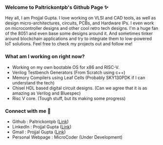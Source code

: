 ### Welcome to Paltrickontpb's Github Page ✨

Hey all, I am Projjal Gupta. I love working on VLSI and CAD tools, as well as design micro-architectures, circuits, PCBs, and Hardware IPs. I even work on microcontroller designs and other cool retro tech designs. I'm a huge fan of the 8051 and even base some designs around it. And sometimes tinker around blockchain applications and try to integrate them to low-powered IoT solutions. Feel free to check my projects out and follow me!

### What am I working on right now?
- Working on my own bootable OS for x86 and RISC-V.
- Verilog Testbench Generators (From Scratch using c++)
- Memory Compilers using Leaf Cells (Probably SKY130PDK if I can understand the tech)
- Chisel HDL based digital circuit designs. (Can we agree that it is as amazing as Verilog and Bluespec)
- Risc V core. (Tough stuff, but its making some progress)

### Connect with me 📲
- Github : Paltrickontpb ([Link](https://github.com/paltrickontpb))
- LinkedIn : Projjal Gupta ([Link](https://www.linkedin.com/in/projjalgupta))
- Gmail : Projjal Gupta ([Link](mailto:projjalgupta@hotmail.com))
- Personal Webpage : MicroCoder (Under Development)

<!--
**paltrickontpb/paltrickontpb** is a ✨ _special_ ✨ repository because its `README.md` (this file) appears on your GitHub profile.

Here are some ideas to get you started:

- 🔭 I’m currently working on ...
- 🌱 I’m currently learning ...
- 👯 I’m looking to collaborate on ...
- 🤔 I’m looking for help with ...
- 💬 Ask me about ...
- 📫 How to reach me: ...
- 😄 Pronouns: ...
- ⚡ Fun fact: ...
-->
